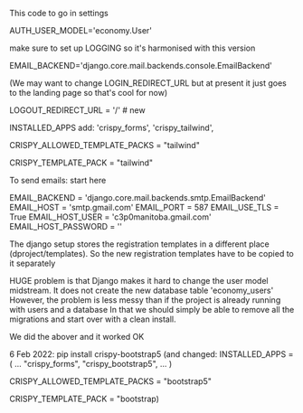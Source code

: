 This code to go in settings

AUTH_USER_MODEL='economy.User'

make sure to set up LOGGING so it's harmonised with this version

EMAIL_BACKEND='django.core.mail.backends.console.EmailBackend'

(We may want to change LOGIN_REDIRECT_URL but at present it just goes to the landing page so that's cool for now)

LOGOUT_REDIRECT_URL = '/' # new

INSTALLED_APPS add:
  'crispy_forms',
  'crispy_tailwind',

CRISPY_ALLOWED_TEMPLATE_PACKS = "tailwind"

CRISPY_TEMPLATE_PACK = "tailwind"

To send emails: start here

EMAIL_BACKEND = 'django.core.mail.backends.smtp.EmailBackend'
EMAIL_HOST = 'smtp.gmail.com'
EMAIL_PORT = 587
EMAIL_USE_TLS = True
EMAIL_HOST_USER = 'c3p0manitoba.gmail.com'
EMAIL_HOST_PASSWORD = ''

The django setup stores the registration templates in a different place (dproject/templates).
So the new registration templates have to be copied to it separately

HUGE problem is that Django makes it hard to change the user model midstream. It does not create the new database table 'economy_users'
However, the problem is less messy than if the project is already running with users and a database
In that we should simply be able to remove all the migrations and start over with a clean install.

We did the abover and it worked OK

6 Feb 2022: pip install crispy-bootstrap5
(and changed:
  INSTALLED_APPS = (
    ...
    "crispy_forms",
    "crispy_bootstrap5",
    ...
)

CRISPY_ALLOWED_TEMPLATE_PACKS = "bootstrap5"

CRISPY_TEMPLATE_PACK = "bootstrap)


